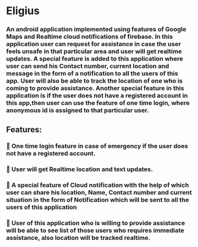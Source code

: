 # Eligius
### An android application implemented using features of Google Maps and Realtime cloud notifications of firebase. In this application user can request for assistance in case the user feels unsafe in that particular area and user will get realtime updates. A special feature is added to this application where user can send his Contact number, current location and message in the form of a notification to all the users of this app. User will also be able to track the location of one who is coming to provide assistance. Another special feature in this application is if the user does not have a registered account in this app,then user can use the feature of one time login, where anonymous id is assigned to that particular user.
## Features:
### 🔰 One time login feature in case of emergency if the user does not have a registered account.
### 🔰 User will get Realtime location and text updates.
### 🔰 A special feature of Cloud notification with the help of which user can share his location, Name, Contact number and current situation in the form of Notification which will be sent to all the users of this application 
### 🔰 User of this application who is willing to provide assistance will be able to see list of those users who requires immediate assistance, also location will be tracked realtime.

